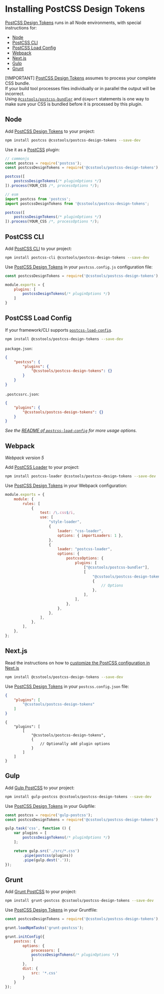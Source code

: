 # Installing PostCSS Design Tokens

[PostCSS Design Tokens] runs in all Node environments, with special instructions for:

- [Node](#node)
- [PostCSS CLI](#postcss-cli)
- [PostCSS Load Config](#postcss-load-config)
- [Webpack](#webpack)
- [Next.js](#nextjs)
- [Gulp](#gulp)
- [Grunt](#grunt)

[!IMPORTANT]
[PostCSS Design Tokens] assumes to process your complete CSS bundle.<br>If your build tool processes files individually or in parallel the output will be incorrect.<br>Using [`@csstools/postcss-bundler`](https://github.com/csstools/postcss-plugins/tree/main/plugin-packs/postcss-bundler) and `@import` statements is one way to make sure your CSS is bundled before it is processed by this plugin.


## Node

Add [PostCSS Design Tokens] to your project:

```bash
npm install postcss @csstools/postcss-design-tokens --save-dev
```

Use it as a [PostCSS] plugin:

```js
// commonjs
const postcss = require('postcss');
const postcssDesignTokens = require('@csstools/postcss-design-tokens');

postcss([
	postcssDesignTokens(/* pluginOptions */)
]).process(YOUR_CSS /*, processOptions */);
```

```js
// esm
import postcss from 'postcss';
import postcssDesignTokens from '@csstools/postcss-design-tokens';

postcss([
	postcssDesignTokens(/* pluginOptions */)
]).process(YOUR_CSS /*, processOptions */);
```

## PostCSS CLI

Add [PostCSS CLI] to your project:

```bash
npm install postcss-cli @csstools/postcss-design-tokens --save-dev
```

Use [PostCSS Design Tokens] in your `postcss.config.js` configuration file:

```js
const postcssDesignTokens = require('@csstools/postcss-design-tokens');

module.exports = {
	plugins: [
		postcssDesignTokens(/* pluginOptions */)
	]
}
```

## PostCSS Load Config

If your framework/CLI supports [`postcss-load-config`](https://github.com/postcss/postcss-load-config).

```bash
npm install @csstools/postcss-design-tokens --save-dev
```

`package.json`:

```json
{
	"postcss": {
		"plugins": {
			"@csstools/postcss-design-tokens": {}
		}
	}
}
```

`.postcssrc.json`:

```json
{
	"plugins": {
		"@csstools/postcss-design-tokens": {}
	}
}
```

_See the [README of `postcss-load-config`](https://github.com/postcss/postcss-load-config#usage) for more usage options._

## Webpack

_Webpack version 5_

Add [PostCSS Loader] to your project:

```bash
npm install postcss-loader @csstools/postcss-design-tokens --save-dev
```

Use [PostCSS Design Tokens] in your Webpack configuration:

```js
module.exports = {
	module: {
		rules: [
			{
				test: /\.css$/i,
				use: [
					"style-loader",
					{
						loader: "css-loader",
						options: { importLoaders: 1 },
					},
					{
						loader: "postcss-loader",
						options: {
							postcssOptions: {
								plugins: [
									["@csstools/postcss-bundler"],
									[
										"@csstools/postcss-design-tokens",
										{
											// Options
										},
									],
								],
							},
						},
					},
				],
			},
		],
	},
};
```

## Next.js

Read the instructions on how to [customize the PostCSS configuration in Next.js](https://nextjs.org/docs/advanced-features/customizing-postcss-config)

```bash
npm install @csstools/postcss-design-tokens --save-dev
```

Use [PostCSS Design Tokens] in your `postcss.config.json` file:

```json
{
	"plugins": [
		"@csstools/postcss-design-tokens"
	]
}
```

```json5
{
	"plugins": [
		[
			"@csstools/postcss-design-tokens",
			{
				// Optionally add plugin options
			}
		]
	]
}
```

## Gulp

Add [Gulp PostCSS] to your project:

```bash
npm install gulp-postcss @csstools/postcss-design-tokens --save-dev
```

Use [PostCSS Design Tokens] in your Gulpfile:

```js
const postcss = require('gulp-postcss');
const postcssDesignTokens = require('@csstools/postcss-design-tokens');

gulp.task('css', function () {
	var plugins = [
		postcssDesignTokens(/* pluginOptions */)
	];

	return gulp.src('./src/*.css')
		.pipe(postcss(plugins))
		.pipe(gulp.dest('.'));
});
```

## Grunt

Add [Grunt PostCSS] to your project:

```bash
npm install grunt-postcss @csstools/postcss-design-tokens --save-dev
```

Use [PostCSS Design Tokens] in your Gruntfile:

```js
const postcssDesignTokens = require('@csstools/postcss-design-tokens');

grunt.loadNpmTasks('grunt-postcss');

grunt.initConfig({
	postcss: {
		options: {
			processors: [
			postcssDesignTokens(/* pluginOptions */)
			]
		},
		dist: {
			src: '*.css'
		}
	}
});
```

[Gulp PostCSS]: https://github.com/postcss/gulp-postcss
[Grunt PostCSS]: https://github.com/nDmitry/grunt-postcss
[PostCSS]: https://github.com/postcss/postcss
[PostCSS CLI]: https://github.com/postcss/postcss-cli
[PostCSS Loader]: https://github.com/postcss/postcss-loader
[PostCSS Design Tokens]: https://github.com/csstools/postcss-plugins/tree/main/plugins/postcss-design-tokens
[Next.js]: https://nextjs.org
